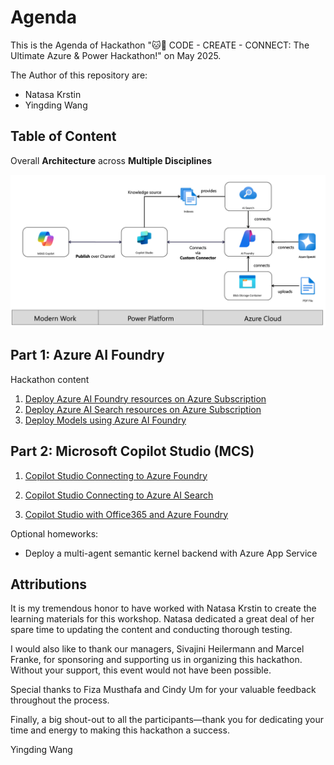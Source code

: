 # Agenda 

This is the Agenda of Hackathon "🐱🐶 CODE - CREATE - CONNECT: The Ultimate Azure & Power Hackathon!" on May 2025.

The Author of this repository are:
* Natasa Krstin
* Yingding Wang

## Table of Content

Overall **Architecture** across **Multiple Disciplines**

![](./docs/imgs/OverallArchitecture.png)

## Part 1: Azure AI Foundry
Hackathon content
1. [Deploy Azure AI Foundry resources on Azure Subscription](./docs/01%20GetStarted.md)
2. [Deploy Azure AI Search resources on Azure Subscription](./docs/02%20AISearch.md)
3. [Deploy Models using Azure AI Foundry](./docs/03%20DeployModels.md)
<!--
4. [Deploy single Agent workflow with PromptFlow](./docs/04%20SingleAgentFlow.md)
-->
## Part 2: Microsoft Copilot Studio (MCS)
1. [Copilot Studio Connecting to Azure Foundry](./docs/07%20Copilot%20Studio%20with%20Azure%20Foundry.md)

2. [Copilot Studio Connecting to Azure AI Search](./docs/08%20Copilot%20Studio%20with%20Azure%20AI%20Search.md)

3. [Copilot Studio with Office365 and Azure Foundry](./docs/09%20Copilot%20Studio%20with%20Office365%20and%20Azure%20Foundry.md)

Optional homeworks:
* Deploy a multi-agent semantic kernel backend with Azure App Service []()
<!--
* A preview of Azure AI Foundry Agent Playground
-->

## Attributions

It is my tremendous honor to have worked with Natasa Krstin to create the learning materials for this workshop. Natasa dedicated a great deal of her spare time to updating the content and conducting thorough testing.

I would also like to thank our managers, Sivajini Heilermann and Marcel Franke, for sponsoring and supporting us in organizing this hackathon. Without your support, this event would not have been possible.

Special thanks to Fiza Musthafa and Cindy Um for your valuable feedback throughout the process.

Finally, a big shout-out to all the participants—thank you for dedicating your time and energy to making this hackathon a success.

Yingding Wang 

